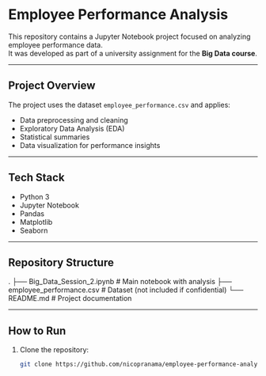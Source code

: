 # Employee Performance Analysis

This repository contains a Jupyter Notebook project focused on analyzing employee performance data.  
It was developed as part of a university assignment for the **Big Data course**.  

---

## Project Overview
The project uses the dataset `employee_performance.csv` and applies:
- Data preprocessing and cleaning
- Exploratory Data Analysis (EDA)
- Statistical summaries
- Data visualization for performance insights

---

## Tech Stack
- Python 3
- Jupyter Notebook
- Pandas
- Matplotlib
- Seaborn

---

## Repository Structure
.
├── Big_Data_Session_2.ipynb # Main notebook with analysis
├── employee_performance.csv # Dataset (not included if confidential)
└── README.md # Project documentation


---

## How to Run
1. Clone the repository:
   ```bash
   git clone https://github.com/nicopranama/employee-performance-analysis.git
